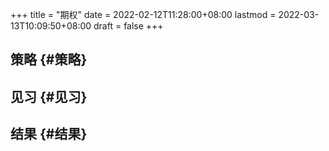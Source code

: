 +++
title = "期权"
date = 2022-02-12T11:28:00+08:00
lastmod = 2022-03-13T10:09:50+08:00
draft = false
+++

## 策略 {#策略}


## 见习 {#见习}


## 结果 {#结果}